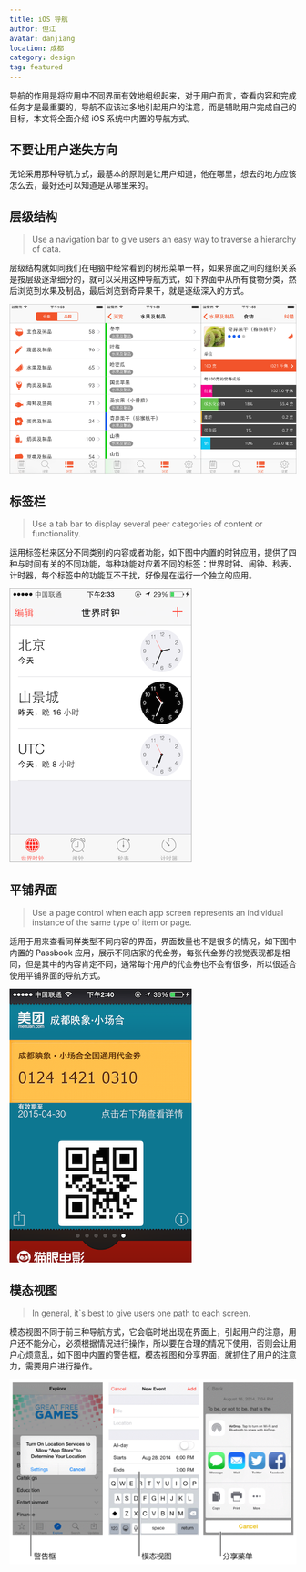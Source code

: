 ```yaml
---
title: iOS 导航
author: 但江
avatar: danjiang
location: 成都 
category: design
tag: featured
---
```


导航的作用是将应用中不同界面有效地组织起来，对于用户而言，查看内容和完成任务才是最重要的，导航不应该过多地引起用户的注意，而是辅助用户完成自己的目标，本文将全面介绍 iOS 系统中内置的导航方式。

## 不要让用户迷失方向

无论采用那种导航方式，最基本的原则是让用户知道，他在哪里，想去的地方应该怎么去，最好还可以知道是从哪里来的。

## 层级结构

> Use a navigation bar to give users an easy way to traverse a hierarchy of data.

层级结构就如同我们在电脑中经常看到的树形菜单一样，如果界面之间的组织关系是按层级逐渐细分的，就可以采用这种导航方式，如下界面中从所有食物分类，然后浏览到水果及制品，最后浏览到奇异果干，就是逐级深入的方式。

![Calorie Browse Navigation](/images/calorie-browse1.png)

## 标签栏

> Use a tab bar to display several peer categories of content or functionality.

运用标签栏来区分不同类别的内容或者功能，如下图中内置的时钟应用，提供了四种与时间有关的不同功能，每种功能对应着不同的标签：世界时钟、闹钟、秒表、计时器，每个标签中的功能互不干扰，好像是在运行一个独立的应用。

![Clock](/images/clock1.png)

## 平铺界面

> Use a page control when each app screen represents an individual instance of the same type of item or page.

适用于用来查看同样类型不同内容的界面，界面数量也不是很多的情况，如下图中内置的 Passbook 应用，展示不同店家的代金券，每张代金券的视觉表现都是相同，但是其中的内容肯定不同，通常每个用户的代金券也不会有很多，所以很适合使用平铺界面的导航方式。

![Passbook](/images/passbook.png)

## 模态视图

> In general, it`s best to give users one path to each screen.

模态视图不同于前三种导航方式，它会临时地出现在界面上，引起用户的注意，用户还不能分心，必须根据情况进行操作，所以要在合理的情况下使用，否则会让用户心烦意乱，如下图中内置的警告框，模态视图和分享界面，就抓住了用户的注意力，需要用户进行操作。

![Modal Contexts](/images/modal-contexts.png)

